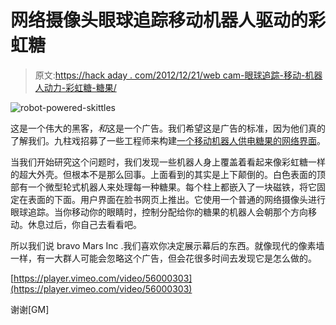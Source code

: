 # 网络摄像头眼球追踪移动机器人驱动的彩虹糖

> 原文:[https://hack aday . com/2012/12/21/web cam-眼球追踪-移动-机器人动力-彩虹糖-糖果/](https://hackaday.com/2012/12/21/webcam-eye-tracking-moves-robot-powered-skittles-candy/)

![robot-powered-skittles](../Images/a93db1774a6839a6150f136619a34b1a.png)

这是一个伟大的黑客，*和*这是一个广告。我们希望这是广告的标准，因为他们真的了解我们。九柱戏招募了一些工程师来构建[一个移动机器人供电糖果的网络界面](http://vimeo.com/56000303)。

当我们开始研究这个问题时，我们发现一些机器人身上覆盖着看起来像彩虹糖一样的超大外壳。但根本不是那么回事。上面看到的其实是上下颠倒的。白色表面的顶部有一个微型轮式机器人来处理每一种糖果。每个柱上都嵌入了一块磁铁，将它固定在表面的下面。用户界面在脸书网页上推出。它使用一个普通的网络摄像头进行眼球追踪。当你移动你的眼睛时，控制分配给你的糖果的机器人会朝那个方向移动。休息过后，你自己去看看吧。

所以我们说 bravo Mars Inc .我们喜欢你决定展示幕后的东西。就像现代的像素墙一样，有一大群人可能会忽略这个广告，但会花很多时间去发现它是怎么做的。

[https://player.vimeo.com/video/56000303](https://player.vimeo.com/video/56000303)

谢谢[GM]